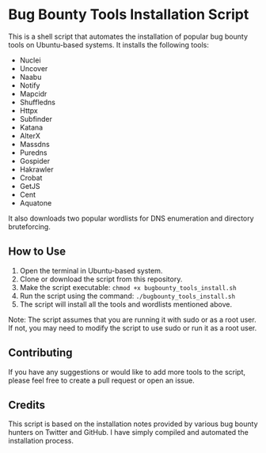 # Bug Bounty Tools Installation Script

This is a shell script that automates the installation of popular bug bounty tools on Ubuntu-based systems. It installs the following tools:

- Nuclei
- Uncover
- Naabu
- Notify
- Mapcidr
- Shuffledns
- Httpx
- Subfinder
- Katana
- AlterX
- Massdns
- Puredns
- Gospider
- Hakrawler
- Crobat
- GetJS
- Cent
- Aquatone

It also downloads two popular wordlists for DNS enumeration and directory bruteforcing.

## How to Use

1. Open the terminal in Ubuntu-based system.
2. Clone or download the script from this repository.
3. Make the script executable: `chmod +x bugbounty_tools_install.sh`
4. Run the script using the command: `./bugbounty_tools_install.sh`
5. The script will install all the tools and wordlists mentioned above.

Note: The script assumes that you are running it with sudo or as a root user. If not, you may need to modify the script to use sudo or run it as a root user.

## Contributing

If you have any suggestions or would like to add more tools to the script, please feel free to create a pull request or open an issue.

## Credits

This script is based on the installation notes provided by various bug bounty hunters on Twitter and GitHub. I have simply compiled and automated the installation process.
